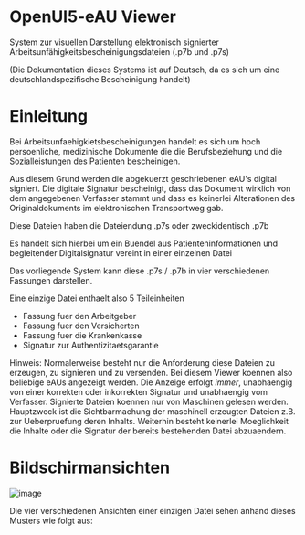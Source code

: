 # OpenUI5-eAU Viewer

System zur visuellen Darstellung elektronisch signierter Arbeitsunfähigkeitsbescheinigungsdateien (.p7b und .p7s)

(Die Dokumentation dieses Systems ist auf Deutsch, da es sich um eine deutschlandspezifische Bescheinigung handelt)

# Einleitung

Bei Arbeitsunfaehigkietsbescheinigungen handelt es sich um hoch persoenliche, medizinische Dokumente die die Berufsbeziehung und die Sozialleistungen des Patienten bescheinigen.

Aus diesem Grund werden die abgekuerzt geschriebenen eAU's digital signiert. Die digitale Signatur bescheinigt, dass das Dokument wirklich von dem angegebenen Verfasser stammt und dass es keinerlei Alterationen des Originaldokuments im elektronischen Transportweg gab.

Diese Dateien haben die Dateiendung .p7s oder zweckidentisch .p7b

Es handelt sich hierbei um ein Buendel aus Patienteninformationen und begleitender Digitalsignatur vereint in einer einzelnen Datei

Das vorliegende System kann diese .p7s / .p7b in vier verschiedenen Fassungen darstellen.

Eine einzige Datei enthaelt also 5 Teileinheiten

* Fassung fuer den Arbeitgeber
* Fassung fuer den Versicherten
* Fassung fuer die Krankenkasse
* Signatur zur Authentizitaetsgarantie

Hinweis: Normalerweise besteht nur die Anforderung diese Dateien zu erzeugen, zu signieren und zu versenden. Bei diesem Viewer koennen also beliebige eAUs angezeigt werden. Die Anzeige erfolgt *immer*, unabhaengig von einer korrekten oder inkorrekten Signatur und unabhaengig vom Verfasser. Signierte Dateien koennen nur von Maschinen gelesen werden. Hauptzweck ist die Sichtbarmachung der maschinell erzeugten Dateien z.B. zur Ueberpruefung deren Inhalts. Weiterhin besteht keinerlei Moeglichkeit die Inhalte oder die Signatur der bereits bestehenden Datei abzuaendern.

# Bildschirmansichten

![image](https://user-images.githubusercontent.com/34131550/214338104-7aa57548-ecfa-49f7-83af-b3d3842a0bd2.png)


Die vier verschiedenen Ansichten einer einzigen Datei sehen anhand dieses Musters wie folgt aus:
